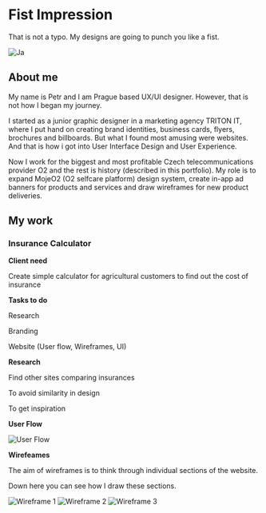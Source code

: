 # Fist Impression
That is not a typo. My designs are going to punch you like a fist.


![Ja](ja.jpg)


## About me
My name is Petr and I am Prague based UX/UI designer. However, that is not how I began my journey.

I started as a junior graphic designer in a marketing agency TRITON IT, where I put hand on creating brand identities, business cards, flyers, brochures and billboards. But what I found most amusing were websites. And that is how i got into User Interface Design and User Experience.

Now I work for the biggest and most profitable Czech telecommunications provider O2 and the rest is history (described in this portfolio). My role is to expand MojeO2 (O2 selfcare platform) design system, create in-app ad banners for products and services and draw wireframes for new product deliveries.

## My work

### Insurance Calculator

**Client need**

Create simple calculator for agricultural customers to find out the cost of insurance


**Tasks to do**

Research

Branding

Website (User flow, Wireframes, UI)


**Research**

Find other sites comparing insurances

To avoid similarity in design

To get inspiration


**User Flow**

![User Flow](userflow.png)


**Wirefeames**

The aim of wireframes is to think through individual sections of the website. 

Down here you can see how I draw these sections.

![Wireframe 1](wf1.png)
![Wireframe 2](wf2.png)
![Wireframe 3](wf3.png)
